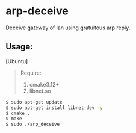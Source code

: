 # arp-deceive
Deceive gateway of lan using gratuitous arp reply.

## Usage:
[Ubuntu]

> Require: 
>
>  	1. cmake3.12+
>  	2. libnet.so


```bash
$ sudo apt-get update
$ sudo apt-get install libnet-dev -y
$ cmake .
$ make
$ sudo ./arp_deceive
```